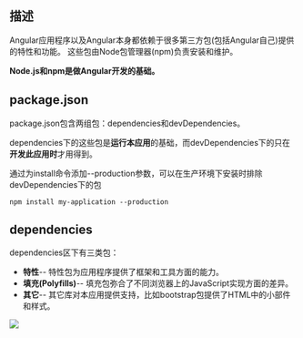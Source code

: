 ## 描述 ##

Angular应用程序以及Angular本身都依赖于很多第三方包(包括Angular自己)提供的特性和功能。 这些包由Node包管理器(npm)负责安装和维护。

**Node.js和npm是做Angular开发的基础。**

## package.json ##

package.json包含两组包：dependencies和devDependencies。

dependencies下的这些包是**运行本应用**的基础，而devDependencies下的只在**开发此应用时**才用得到。 

通过为install命令添加--production参数，可以在生产环境下安装时排除devDependencies下的包
	
	npm install my-application --production

## dependencies ##

dependencies区下有三类包：

- **特性**-- 特性包为应用程序提供了框架和工具方面的能力。
- **填充(Polyfills)**-- 填充包弥合了不同浏览器上的JavaScript实现方面的差异。
- **其它**-- 其它库对本应用提供支持，比如bootstrap包提供了HTML中的小部件和样式。

![](http://i.imgur.com/wANXsui.png)